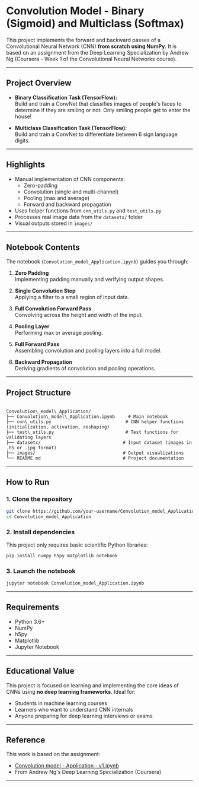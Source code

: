 # Convolution Model - Binary (Sigmoid) and Multiclass (Softmax)

This project implements the forward and backward passes of a Convolutional Neural Network (CNN) **from scratch using NumPy**. It is based on an assignment from the Deep Learning Specialization by Andrew Ng (Coursera - Week 1 of the Convolutional Neural Networks course).

---

## Project Overview

- **Binary Classification Task (TensorFlow):**  
  Build and train a ConvNet that classifies images of people's faces to determine if they are smiling or not. Only smiling people get to enter the house!

- **Multiclass Classification Task (TensorFlow):**  
  Build and train a ConvNet to differentiate between 6 sign language digits.

---

## Highlights

- Manual implementation of CNN components:
  - Zero-padding
  - Convolution (single and multi-channel)
  - Pooling (max and average)
  - Forward and backward propagation
- Uses helper functions from `cnn_utils.py` and `test_utils.py`
- Processes real image data from the `datasets/` folder
- Visual outputs stored in `images/`

---

## Notebook Contents

The notebook (`Convolution_model_Application.ipynb`) guides you through:

1. **Zero Padding**  
   Implementing padding manually and verifying output shapes.

2. **Single Convolution Step**  
   Applying a filter to a small region of input data.

3. **Full Convolution Forward Pass**  
   Convolving across the height and width of the input.

4. **Pooling Layer**  
   Performing max or average pooling.

5. **Full Forward Pass**  
   Assembling convolution and pooling layers into a full model.

6. **Backward Propagation**  
   Deriving gradients of convolution and pooling operations.

---

## Project Structure

```

Convolution\_model\_Application/
├── Convolution\_model\_Application.ipynb     # Main notebook
├── cnn\_utils.py                            # CNN helper functions (initialization, activation, reshaping)
├── test\_utils.py                           # Test functions for validating layers
├── datasets/                               # Input dataset (images in .h5 or .jpg format)
├── images/                                 # Output visualizations
└── README.md                               # Project documentation

````

---

## How to Run

### 1. Clone the repository

```bash
git clone https://github.com/your-username/Convolution_model_Application.git
cd Convolution_model_Application
````

### 2. Install dependencies

This project only requires basic scientific Python libraries:

```bash
pip install numpy h5py matplotlib notebook
```

### 3. Launch the notebook

```bash
jupyter notebook Convolution_model_Application.ipynb
```

---

## Requirements

* Python 3.6+
* NumPy
* h5py
* Matplotlib
* Jupyter Notebook

---

## Educational Value

This project is focused on learning and implementing the core ideas of CNNs using **no deep learning frameworks**. Ideal for:

* Students in machine learning courses
* Learners who want to understand CNN internals
* Anyone preparing for deep learning interviews or exams

---

## Reference

This work is based on the assignment:

* [Convolution model - Application - v1.ipynb](https://www.coursera.org/learn/convolutional-neural-networks/programming/7Bfm2/convolution-model-application)
* From Andrew Ng's Deep Learning Specialization (Coursera)

---

